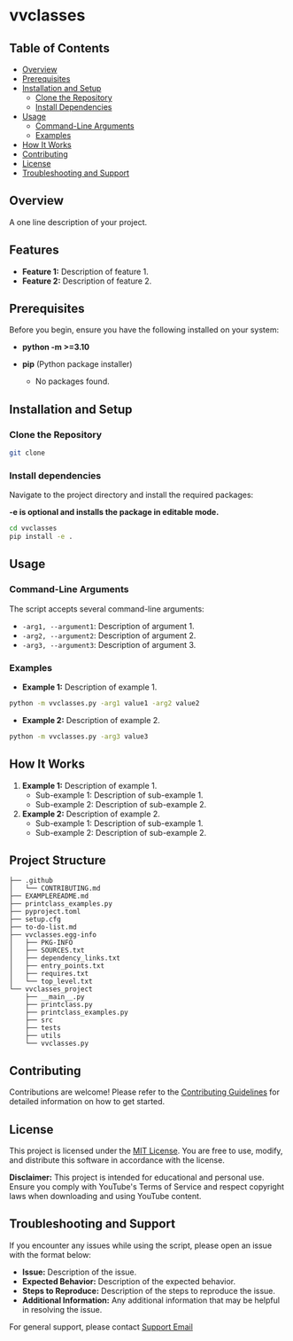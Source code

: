 # vvclasses

## Table of Contents 
- [Overview](#overview)
- [Prerequisites](#prerequisites)
- [Installation and Setup](#installation-and-setup)
  - [Clone the Repository](#clone-the-repository)
  - [Install Dependencies](#install-dependencies)
- [Usage](#usage)
    - [Command-Line Arguments](#command-line-arguments)
    - [Examples](#examples)
- [How It Works](#how-it-works)
- [Contributing](#contributing)
- [License](#license)
- [Troubleshooting and Support](#troubleshooting-and-support)
    
## Overview

A one line description of your project.

## Features 

- **Feature 1:** Description of feature 1.
- **Feature 2:** Description of feature 2.

## Prerequisites 

Before you begin, ensure you have the following installed on your system:

- **python -m >=3.10**
- **pip** (Python package installer)

    - No packages found.

## Installation and Setup

### Clone the Repository 

```bash
git clone 
```

### Install dependencies

Navigate to the project directory and install the required packages:

**-e is optional and installs the package in editable mode.**

```bash
cd vvclasses
pip install -e .
```

## Usage 

### Command-Line Arguments 

The script accepts several command-line arguments: 

- `-arg1, --argument1`: Description of argument 1. 
- `-arg2, --argument2`: Description of argument 2. 
- `-arg3, --argument3`: Description of argument 3. 

### Examples 

- **Example 1:** Description of example 1. 

```bash
python -m vvclasses.py -arg1 value1 -arg2 value2
```

- **Example 2:** Description of example 2.

```bash
python -m vvclasses.py -arg3 value3
```

## How It Works 

1. **Example 1:** Description of example 1.
    - Sub-example 1: Description of sub-example 1.
    - Sub-example 2: Description of sub-example 2.
2. **Example 2:** Description of example 2.
    - Sub-example 1: Description of sub-example 1.
    - Sub-example 2: Description of sub-example 2.


## Project Structure

```text
├── .github
│   └── CONTRIBUTING.md
├── EXAMPLEREADME.md
├── printclass_examples.py
├── pyproject.toml
├── setup.cfg
├── to-do-list.md
├── vvclasses.egg-info
│   ├── PKG-INFO
│   ├── SOURCES.txt
│   ├── dependency_links.txt
│   ├── entry_points.txt
│   ├── requires.txt
│   └── top_level.txt
└── vvclasses_project
    ├── __main__.py
    ├── printclass.py
    ├── printclass_examples.py
    ├── src
    ├── tests
    ├── utils
    └── vvclasses.py
```

## Contributing 

Contributions are welcome! Please refer to the [Contributing Guidelines](.github/CONTRIBUTING.md) for detailed information on how to get started.


## License 

This project is licensed under the [MIT License](MIT_LICENSE). You are free to use, modify, and distribute this software in accordance with the license. 

**Disclaimer:** This project is intended for educational and personal use. Ensure you comply with YouTube's Terms of Service and respect copyright laws when downloading and using YouTube content.


## Troubleshooting and Support 

If you encounter any issues while using the script, please open an issue with the format below:

- **Issue:** Description of the issue.
- **Expected Behavior:** Description of the expected behavior.
- **Steps to Reproduce:** Description of the steps to reproduce the issue.
- **Additional Information:** Any additional information that may be helpful in resolving the issue.

For general support, please contact [Support Email](mailto:computerscience@vinny-van-gogh.com)
